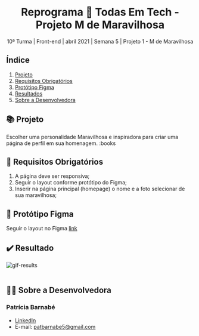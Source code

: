 <h1 align="center">Reprograma 💜 Todas Em Tech - Projeto M de Maravilhosa</h1>

<p align="center">10ª Turma | Front-end | abril 2021 | Semana 5 | Projeto 1 - M de Maravilhosa</p>

## Índice

1. [Projeto](#-projeto)
2. [Requisitos Obrigatórios](#-requisitos-obrigatórios)
3. [Protótipo Figma](#-protótipo-figma)
4. [Resultados](#%EF%B8%8F-resultado)
5. [Sobre a Desenvolvedora](#-sobre-a-desenvolvedora)

## 📚 Projeto
Escolher uma personalidade Maravilhosa e inspiradora para criar uma página de perfil em sua homenagem.
:books
## 🎯 Requisitos Obrigatórios
1. A página deve ser responsiva;
2. Seguir o layout conforme protótipo do Figma;
3. Inserir na página principal (homepage) o nome e a foto selecionar de sua maravilhosa;

## 🎨 Protótipo Figma
Seguir o layout no Figma [link](https://www.figma.com/file/CgnXgNdWjk4rxANWa5PCsu/MDM2021?node-id=0%3A1)

## ✔️ Resultado
<div style="display: flex" align="center">
  <img align="center" alt="gif-results" src="./maravilhosa/anneFrank/imagensAnne/gif-annefrank.gif"><br><br>
</div>

## 👩‍💻 Sobre a Desenvolvedora
### Patrícia Barnabé

- [LinkedIn](https://www.linkedin.com/in/patriciabarnabe)
- E-mail: patbarnabe5@gmail.com
